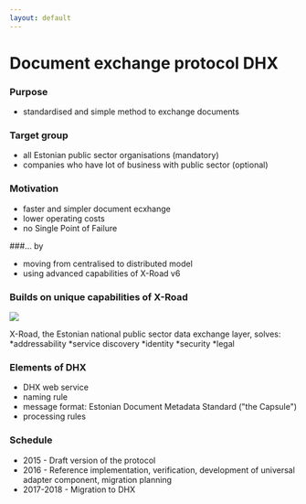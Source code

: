 ```yaml
---
layout: default
---
```


# Document exchange protocol DHX

### Purpose
* standardised and simple method to exchange documents

### Target group
* all Estonian public sector organisations (mandatory)
* companies who have lot of business with public sector (optional)

### Motivation
* faster and simpler document ecxhange
* lower operating costs
* no Single Point of Failure

###... by
* moving from centralised to distributed model
* using advanced capabilities of X-Road v6

### Builds on unique capabilities of X-Road

![](https://cdn.rawgit.com/e-gov/DHX/gh-pages/img//Stack.svg)

X-Road, the Estonian national public sector data exchange layer, solves:
*addressability
*service discovery
*identity
*security
*legal

### Elements of DHX
* DHX web service
* naming rule
* message format: Estonian Document Metadata Standard ("the Capsule")
* processing rules

### Schedule
* 2015 - Draft version of the protocol
* 2016 - Reference implementation, verification, development of universal adapter component, migration planning
* 2017-2018 - Migration to DHX
